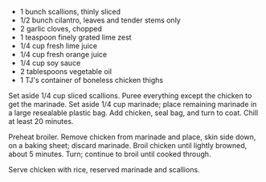   * 1 bunch scallions, thinly sliced
  * 1/2 bunch cilantro, leaves and tender stems only
  * 2 garlic cloves, chopped
  * 1 teaspoon finely grated lime zest
  * 1/4 cup fresh lime juice
  * 1/4 cup fresh orange juice
  * 1/4 cup soy sauce
  * 2 tablespoons vegetable oil
  * 1 TJ's container of boneless chicken thighs

Set aside 1/4 cup sliced scallions. Puree everything except the chicken to get the marinade. Set aside 1/4 cup marinade; place remaining marinade in a large resealable plastic bag. Add chicken, seal bag, and turn to coat. Chill at least 20 minutes.

Preheat broiler. Remove chicken from marinade and place, skin side down, on a baking sheet; discard marinade. Broil chicken until lightly browned, about 5 minutes. Turn; continue to broil until cooked through.

Serve chicken with rice, reserved marinade and scallions.
